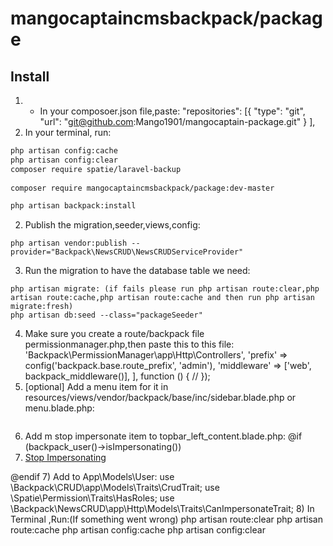 # mangocaptaincmsbackpack/package
## Install

1) * In your composoer.json file,paste:
"repositories": [{
        "type": "git",
        "url": "git@github.com:Mango1901/mangocaptain-package.git"
    }
    ],
1) In your terminal, run:
``` bash
php artisan config:cache
php artisan config:clear
composer require spatie/laravel-backup
 
composer require mangocaptaincmsbackpack/package:dev-master

php artisan backpack:install
```

2) Publish the migration,seeder,views,config:

```
php artisan vendor:publish --provider="Backpack\NewsCRUD\NewsCRUDServiceProvider"
```

3) Run the migration to have the database table we need:

```
php artisan migrate: (if fails please run php artisan route:clear,php artisan route:cache,php artisan route:cache and then run php artisan migrate:fresh)
php artisan db:seed --class="packageSeeder"
```
4) Make sure you create a route/backpack file permissionmanager.php,then paste this to this file:
    <?php

    Route::group([
    'namespace'  => 'Backpack\PermissionManager\app\Http\Controllers',
    'prefix'     => config('backpack.base.route_prefix', 'admin'),
    'middleware' => ['web', backpack_middleware()],
    ], function () {
    //
    });

5) [optional] Add a menu item for it in resources/views/vendor/backpack/base/inc/sidebar.blade.php or menu.blade.php:

```html

```
6) Add m stop impersonate item to topbar_left_content.blade.php:
@if (backpack_user()->isImpersonating())
    <li><a href="{{ url('admin/stop-impersonating') }}">Stop Impersonating</a></li>
@endif
7) Add to App\Models\User:
use \Backpack\CRUD\app\Models\Traits\CrudTrait;
use \Spatie\Permission\Traits\HasRoles;
use \Backpack\NewsCRUD\app\Http\Models\Traits\CanImpersonateTrait;
8) In Terminal ,Run:(If something went wrong)
php artisan route:clear
php artisan route:cache
php artisan config:cache
php artisan config:clear


